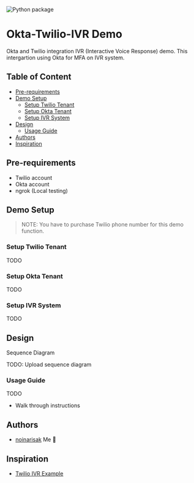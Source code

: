 ![Python package](https://github.com/noinarisak/okta-twilio-ivr/workflows/Python%20package/badge.svg?branch=master)

# Okta-Twilio-IVR Demo <!-- omit in toc -->

Okta and Twilio integration IVR (Interactive Voice Response) demo. This intergartion using Okta for MFA on IVR system.

## Table of Content <!-- omit in toc -->
- [Pre-requirements](#pre-requirements)
- [Demo Setup](#demo-setup)
  - [Setup Twilio Tenant](#setup-twilio-tenant)
  - [Setup Okta Tenant](#setup-okta-tenant)
  - [Setup IVR System](#setup-ivr-system)
- [Design](#design)
  - [Usage Guide](#usage-guide)
- [Authors](#authors)
- [Inspiration](#inspiration)

## Pre-requirements

* Twilio account
* Okta account
* ngrok (Local testing)

## Demo Setup

> NOTE: You have to purchase Twilio phone number for this demo function.

### Setup Twilio Tenant

TODO

### Setup Okta Tenant

TODO

### Setup IVR System

TODO

## Design

Sequence Diagram

TODO: Upload sequence diagram

### Usage Guide

TODO

* Walk through instructions

## Authors
* [noinarisak](https://github.com/noinarisak) Me :tada:

## Inspiration
* [Twilio IVR Example](https://github.com/TwilioDevEd/ivr-phone-tree-python)
